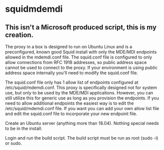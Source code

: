 # squidmdemdi

## This isn't a Microsoft produced script, this is my creation.

The proxy in a box is designed to run on Ubuntu Linux and is a preconfigured, known good Squid install with only the MDE/MDI endpoints allowed in the mdemdi.conf file. The squid.conf file is configured to only allow connections from RFC 1918 addresses, so public address space cannot be used to connect to the proxy. If your environment is using public address space internally you'll need to modify the squid.conf file.

The squid.conf file only has 1 allow list of endpoints configured at /etc/squid/mdemdi.conf. This proxy is specifically designed not for system use, but only to be used by the MDE/MDI applications. However, you can still utilize this for generic use as long as you provision the endpoints. If you need to allow additional endpoints the easiest way is to edit the /etc/squid/mdemdi.conf file. If you want you can add your own allow list file and edit the squid.conf file to incorporate your new endpoint file.

Create an Ubuntu server (anything more than 18.04). Nothing special needs to be in the install.

Login and run the build script. The build script must be run as root (sudo -i) or sudo.